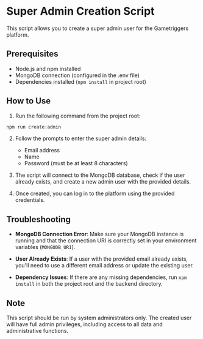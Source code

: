 # Super Admin Creation Script

This script allows you to create a super admin user for the Gametriggers platform.

## Prerequisites

- Node.js and npm installed
- MongoDB connection (configured in the .env file)
- Dependencies installed (`npm install` in project root)

## How to Use

1. Run the following command from the project root:

```bash
npm run create:admin
```

2. Follow the prompts to enter the super admin details:
   - Email address
   - Name
   - Password (must be at least 8 characters)

3. The script will connect to the MongoDB database, check if the user already exists, and create a new admin user with the provided details.

4. Once created, you can log in to the platform using the provided credentials.

## Troubleshooting

- **MongoDB Connection Error**: Make sure your MongoDB instance is running and that the connection URI is correctly set in your environment variables (`MONGODB_URI`).
  
- **User Already Exists**: If a user with the provided email already exists, you'll need to use a different email address or update the existing user.

- **Dependency Issues**: If there are any missing dependencies, run `npm install` in both the project root and the backend directory.

## Note

This script should be run by system administrators only. The created user will have full admin privileges, including access to all data and administrative functions.
